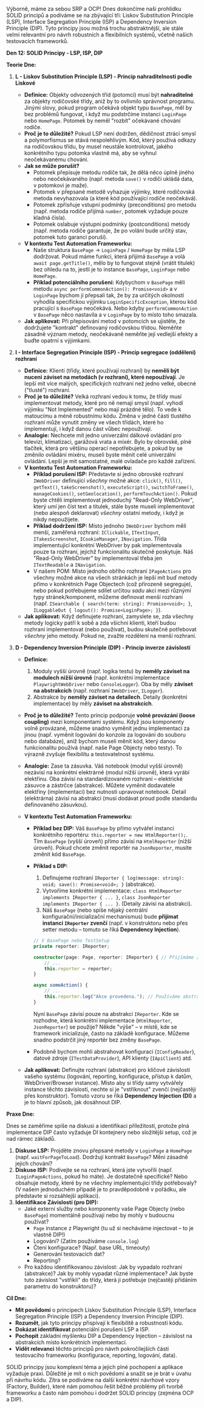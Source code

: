 Výborně, máme za sebou SRP a OCP! Dnes dokončíme naši prohlídku SOLID principů a podíváme se na zbývající tři: Liskov Substitution Principle (LSP), Interface Segregation Principle (ISP) a Dependency Inversion Principle (DIP). Tyto principy jsou možná trochu abstraktnější, ale stále velmi relevantní pro návrh robustních a flexibilních systémů, včetně našich testovacích frameworků.

**Den 12: SOLID Principy - LSP, ISP, DIP**

**Teorie Dne:**

1.  **L - Liskov Substitution Principle (LSP) - Princip nahraditelnosti podle Liskové**

    - **Definice:** Objekty odvozených tříd (potomci) musí být **nahraditelné** za objekty rodičovské třídy, aniž by to ovlivnilo správnost programu. Jinými slovy, pokud program očekává objekt typu `BasePage`, měl by bez problémů fungovat, i když mu podstrčíme instanci `LoginPage` nebo `HomePage`. Potomek by neměl "rozbít" očekávané chování rodiče.
    - **Proč je to důležité?** Pokud LSP není dodržen, dědičnost ztrácí smysl a polymorfismus se stává nespolehlivým. Kód, který používá odkazy na rodičovskou třídu, by musel neustále kontrolovat, jakého konkrétního typu potomka vlastně má, aby se vyhnul neočekávanému chování.
    - **Jak se může porušit?**
      - Potomek přepisuje metodu rodiče tak, že dělá něco úplně jiného nebo neočekávaného (např. metoda `save()` v rodiči ukládá data, v potomkovi je maže).
      - Potomek v přepsané metodě vyhazuje výjimky, které rodičovská metoda nevyhazovala (a které kód používající rodiče neočekává).
      - Potomek zpřísňuje vstupní podmínky (preconditions) pro metodu (např. metoda rodiče přijímá `number`, potomek vyžaduje pouze kladná čísla).
      - Potomek oslabuje výstupní podmínky (postconditions) metody (např. metoda rodiče garantuje, že po volání bude určitý stav, potomek tuto garanci poruší).
    - **V kontextu Test Automation Frameworku:**
      - Naše struktura `BasePage` -> `LoginPage` / `HomePage` by měla LSP dodržovat. Pokud máme funkci, která přijímá `BasePage` a volá `await page.getTitle()`, mělo by to fungovat stejně (vrátit titulek) bez ohledu na to, jestli je to instance `BasePage`, `LoginPage` nebo `HomePage`.
      - **Příklad potenciálního porušení:** Kdybychom v `BasePage` měli metodu `async performCommonAction(): Promise<void>` a v `LoginPage` bychom ji přepsali tak, že by za určitých okolností vyhodila specifickou výjimku `LoginSpecificException`, kterou kód pracující s `BasePage` neočekává. Nebo kdyby `performCommonAction` v `BasePage` něco nastavila a v `LoginPage` by to místo toho smazala.
    - **Jak aplikovat:** Při přepisování metod v potomcích se ujistěte, že dodržujete "kontrakt" definovaný rodičovskou třídou. Neměňte zásadně význam metody, neočekávaně neměňte její vedlejší efekty a buďte opatrní s výjimkami.

2.  **I - Interface Segregation Principle (ISP) - Princip segregace (oddělení) rozhraní**

    - **Definice:** Klienti (třídy, které používají rozhraní) by **neměli být nuceni záviset na metodách (v rozhraní), které nepoužívají**. Je lepší mít více malých, specifických rozhraní než jedno velké, obecné ("tlusté") rozhraní.
    - **Proč je to důležité?** Velká rozhraní vedou k tomu, že třídy musí implementovat metody, které pro ně nemají smysl (např. vyhodí výjimku "Not Implemented" nebo mají prázdné tělo). To vede k matoucímu a méně robustnímu kódu. Změna v jedné části tlustého rozhraní může vynutit změny ve všech třídách, které ho implementují, i když danou část vůbec nepoužívají.
    - **Analogie:** Nechcete mít jedno univerzální dálkové ovládání pro televizi, klimatizaci, garážová vrata a mixér. Bylo by obrovské, plné tlačítek, která pro většinu operací nepotřebujete, a pokud by se změnilo ovládání mixéru, museli byste měnit celé univerzální ovládání. Lepší je mít samostatné, malé ovladače pro každé zařízení.
    - **V kontextu Test Automation Frameworku:**
      - **Příklad porušení ISP:** Představte si jedno obrovské rozhraní `IWebDriver` definující _všechny_ možné akce: `click()`, `fill()`, `getText()`, `takeScreenshot()`, `executeScript()`, `switchToFrame()`, `manageCookies()`, `setGeolocation()`, `performTouchAction()`. Pokud byste chtěli implementovat jednoduchý "Read-Only WebDriver", který umí jen číst text a titulek, stále byste museli implementovat (nebo alespoň deklarovat) _všechny_ ostatní metody, i když je nikdy nepoužijete.
      - **Příklad dodržení ISP:** Místo jednoho `IWebDriver` bychom měli menší, zaměřená rozhraní: `IClickable`, `ITextInput`, `ITakesScreenshot`, `ICookieManager`, `INavigation`. Třída implementující konkrétní WebDriver by pak implementovala pouze ta rozhraní, jejichž funkcionalitu skutečně poskytuje. Náš "Read-Only WebDriver" by implementoval třeba jen `ITextReadable` a `INavigation`.
      - V našem POM: Místo jednoho obřího rozhraní `IPageActions` pro všechny možné akce na všech stránkách je lepší mít buď metody přímo v konkrétních Page Objectech (což přirozeně segreguje), nebo pokud potřebujeme sdílet určitou _sadu_ akcí mezi různými typy stránek/komponent, můžeme definovat menší rozhraní (např. `ISearchable { search(term: string): Promise<void>; }`, `ILoggableOut { logout(): Promise<LoginPage>; }`).
    - **Jak aplikovat:** Když definujete rozhraní, zamyslete se, zda všechny metody logicky patří k sobě a zda všichni klienti, kteří budou rozhraní implementovat (nebo používat), budou skutečně potřebovat _všechny_ jeho metody. Pokud ne, zvažte rozdělení na menší rozhraní.

3.  **D - Dependency Inversion Principle (DIP) - Princip inverze závislostí**

    - **Definice:**
      1.  Moduly vyšší úrovně (např. logika testu) by **neměly záviset na modulech nižší úrovně** (např. konkrétní implementace `PlaywrightWebDriver` nebo `ConsoleLogger`). Oba by měly **záviset na abstrakcích** (např. rozhraní `IWebDriver`, `ILogger`).
      2.  Abstrakce by **neměly záviset na detailech**. Detaily (konkrétní implementace) by měly **záviset na abstrakcích**.
    - **Proč je to důležité?** Tento princip podporuje **volné provázání (loose coupling)** mezi komponentami systému. Když jsou komponenty volně provázané, můžeme snadno vyměnit jednu implementaci za jinou (např. vyměnit logování do konzole za logování do souboru nebo databáze), aniž bychom museli měnit kód, který danou funkcionalitu používá (např. naše Page Objecty nebo testy). To výrazně zvyšuje flexibilitu a testovatelnost systému.
    - **Analogie:** Zase ta zásuvka. Váš notebook (modul vyšší úrovně) nezávisí na konkrétní elektrárně (modul nižší úrovně), která vyrábí elektřinu. Oba závisí na standardizovaném rozhraní – elektrické zásuvce a zástrčce (abstrakce). Můžete vyměnit dodavatele elektřiny (implementaci) bez nutnosti upravovat notebook. Detail (elektrárna) závisí na abstrakci (musí dodávat proud podle standardu definovaného zásuvkou).
    - **V kontextu Test Automation Frameworku:**

      - **Příklad bez DIP:** Váš `BasePage` by přímo vytvářel instanci konkrétního reportéru: `this.reporter = new HtmlReporter();`. Tím `BasePage` (vyšší úroveň) přímo závisí na `HtmlReporter` (nižší úroveň). Pokud chcete změnit reportér na `JsonReporter`, musíte změnit kód `BasePage`.
      - **Příklad s DIP:**

        1.  Definujeme rozhraní `IReporter { log(message: string): void; save(): Promise<void>; }` (abstrakce).
        2.  Vytvoříme konkrétní implementace: `class HtmlReporter implements IReporter { ... }`, `class JsonReporter implements IReporter { ... }`. (Detaily závisí na abstrakci).
        3.  Náš `BasePage` (nebo spíše nějaký centrální konfigurační/inicializační mechanismus) bude **přijímat instanci `IReporter` zvenčí** (např. v konstruktoru nebo přes setter metodu – tomuto se říká **Dependency Injection**).

        ```typescript
        // V BasePage nebo TestSetup
        private reporter: IReporter;

        constructor(page: Page, reporter: IReporter) { // Přijímáme závislost
            // ...
            this.reporter = reporter;
        }

        async someAction() {
            // ...
            this.reporter.log("Akce provedena."); // Používáme abstrakci
        }
        ```

        Nyní `BasePage` závisí pouze na abstrakci `IReporter`. Kde se rozhodne, která konkrétní implementace (`HtmlReporter`, `JsonReporter`) se použije? Někde "výše" – v místě, kde se framework inicializuje, často na základě konfigurace. Můžeme snadno podstrčit jiný reportér bez změny `BasePage`.

      - Podobně bychom mohli abstrahovat konfiguraci (`IConfigReader`), datové zdroje (`ITestDataProvider`), API klienty (`IApiClient`) atd.

    - **Jak aplikovat:** Definujte rozhraní (abstrakce) pro klíčové závislosti vašeho systému (logování, reporting, konfigurace, přístup k datům, WebDriver/Browser instance). Místo aby si třídy samy vytvářely instance těchto závislostí, nechte si je "vstříknout" zvenčí (nejčastěji přes konstruktor). Tomuto vzoru se říká **Dependency Injection (DI)** a je to hlavní způsob, jak dosáhnout DIP.

**Praxe Dne:**

Dnes se zaměříme spíše na diskusi a identifikaci příležitostí, protože plná implementace DIP často vyžaduje DI kontejnery nebo složitější setup, což je nad rámec základů.

1.  **Diskuse LSP:** Projděte znovu přepsané metody v `LoginPage` a `HomePage` (např. `waitForPageToLoad`). Dodržují kontrakt `BasePage`? Mění zásadně jejich chování?
2.  **Diskuse ISP:** Podívejte se na rozhraní, která jste vytvořili (např. `ILoginPageActions`, pokud ho máte). Je dostatečně specifické? Nebo obsahuje metody, které by ne všechny implementující třídy potřebovaly? (V našem jednoduchém případě je to pravděpodobně v pořádku, ale představte si rozsáhlejší aplikaci).
3.  **Identifikace Závislostí (pro DIP):**
    - Jaké externí služby nebo komponenty vaše Page Objecty (nebo `BasePage`) momentálně používají nebo by mohly v budoucnu používat?
      - `Page` instance z Playwright (tu už si necháváme injectovat – to je vlastně DIP!)
      - Logování? (Zatím používáme `console.log`)
      - Čtení konfigurace? (Např. base URL, timeouty)
      - Generování testovacích dat?
      - Reporting?
    - Pro každou identifikovanou závislost: Jak by vypadalo rozhraní (abstrakce)? Jak by mohly vypadat různé implementace? Jak byste tuto závislost "vstříkli" do třídy, která ji potřebuje (nejčastěji přidáním parametru do konstruktoru)?

**Cíl Dne:**

- **Mít povědomí** o principech Liskov Substitution Principle (LSP), Interface Segregation Principle (ISP) a Dependency Inversion Principle (DIP).
- **Rozumět**, jak tyto principy přispívají k flexibilitě a robustnosti kódu.
- **Dokázat identifikovat** potenciální porušení LSP a ISP.
- **Pochopit** základní myšlenku DIP a Dependency Injection – závislost na abstrakcích místo konkrétních implementací.
- **Vidět relevanci** těchto principů pro návrh pokročilejších částí testovacího frameworku (konfigurace, reporting, logování, data).

SOLID principy jsou komplexní téma a jejich plné pochopení a aplikace vyžaduje praxi. Důležité je mít o nich povědomí a snažit se je brát v úvahu při návrhu kódu. Zítra se podíváme na další konkrétní návrhové vzory (Factory, Builder), které nám pomohou řešit běžné problémy při tvorbě frameworku a často nám pomohou i dodržet SOLID principy (zejména OCP a DIP).
